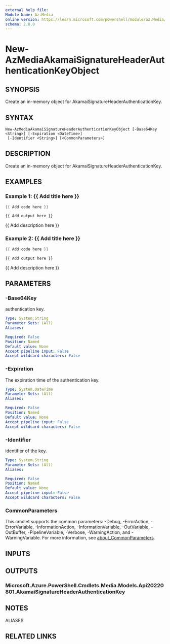 ```yaml
---
external help file:
Module Name: Az.Media
online version: https://learn.microsoft.com/powershell/module/az.Media/new-AzMediaAkamaiSignatureHeaderAuthenticationKeyObject
schema: 2.0.0
---
```


# New-AzMediaAkamaiSignatureHeaderAuthenticationKeyObject

## SYNOPSIS
Create an in-memory object for AkamaiSignatureHeaderAuthenticationKey.

## SYNTAX

```
New-AzMediaAkamaiSignatureHeaderAuthenticationKeyObject [-Base64Key <String>] [-Expiration <DateTime>]
 [-Identifier <String>] [<CommonParameters>]
```

## DESCRIPTION
Create an in-memory object for AkamaiSignatureHeaderAuthenticationKey.

## EXAMPLES

### Example 1: {{ Add title here }}
```powershell
{{ Add code here }}
```

```output
{{ Add output here }}
```

{{ Add description here }}

### Example 2: {{ Add title here }}
```powershell
{{ Add code here }}
```

```output
{{ Add output here }}
```

{{ Add description here }}

## PARAMETERS

### -Base64Key
authentication key.

```yaml
Type: System.String
Parameter Sets: (All)
Aliases:

Required: False
Position: Named
Default value: None
Accept pipeline input: False
Accept wildcard characters: False
```

### -Expiration
The expiration time of the authentication key.

```yaml
Type: System.DateTime
Parameter Sets: (All)
Aliases:

Required: False
Position: Named
Default value: None
Accept pipeline input: False
Accept wildcard characters: False
```

### -Identifier
identifier of the key.

```yaml
Type: System.String
Parameter Sets: (All)
Aliases:

Required: False
Position: Named
Default value: None
Accept pipeline input: False
Accept wildcard characters: False
```

### CommonParameters
This cmdlet supports the common parameters: -Debug, -ErrorAction, -ErrorVariable, -InformationAction, -InformationVariable, -OutVariable, -OutBuffer, -PipelineVariable, -Verbose, -WarningAction, and -WarningVariable. For more information, see [about_CommonParameters](http://go.microsoft.com/fwlink/?LinkID=113216).

## INPUTS

## OUTPUTS

### Microsoft.Azure.PowerShell.Cmdlets.Media.Models.Api20220801.AkamaiSignatureHeaderAuthenticationKey

## NOTES

ALIASES

## RELATED LINKS

